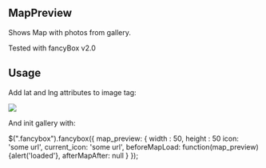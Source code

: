 MapPreview
----------

Shows Map with photos from gallery.

Tested with fancyBox v2.0
 
Usage 
-----

Add lat and lng attributes to image tag:

  <img src='/images/p0000.jpg' lat='30.232' lng='50.423' />

And init gallery with:

  $(".fancybox").fancybox({
      map_preview: {
          width	: 50,
          height	: 50
          icon: 'some url',
          current_icon: 'some url',
          beforeMapLoad: function(map_preview){alert('loaded'},
          afterMapAfter: null
      }
  });
 
